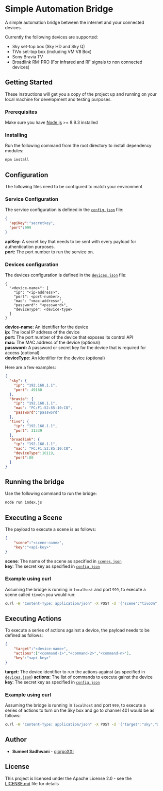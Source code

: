 # Simple Automation Bridge
A simple automation bridge between the internet and your connected devices.

Currently the following devices are supported:
- Sky set-top box (Sky HD and Sky Q)
- TiVo set-top box (including VM V8 Box)
- Sony Bravia TV
- Broadlink RM-PRO (For infrared and RF signals to non connected devices)

## Getting Started
These instructions will get you a copy of the project up and running on your local machine for development and testing purposes.

### Prerequisites
Make sure you have [Node.js](https://nodejs.org/en/) >= 8.9.3 installed 

### Installing

Run the following command from the root directory to install dependency modules:

``` bash
npm install
```

## Configuration
The following files need to be configured to match your environment

### Service Configuration
The service configuration is defined in the [`config.json`](config.json) file:

``` json
{
  "apiKey":"secretkey",
  "port":999
}
```
 
 **apiKey:** A secret key that needs to be sent with every payload for authentication purposes.  
  **port:** The port number to run the service on.
 
 ### Devices configuration
 The devices configuration is defined in the [`devices.json`](devices.json) file:
 
```
{
  "<device-name>": {
    "ip": "<ip-address>",
    "port": <port-number>,
    "mac": "<mac-address>",
    "password": "<password>",
    "deviceType": <device-type>
  }  
}
```

**device-name:** An identifier for the device  
**ip:** The local IP address of the device  
**port:** The port number of the device that exposes its control API  
**mac:** The MAC address of the device (optional)  
**password:** A password or secret key for the device that is required for access (optional)  
**deviceType:** An identifier for the device (optional)

Here are a few examples:

``` json
{
  "sky": {
    "ip": "192.168.1.1",
    "port": 49160
  },
  "bravia": {
    "ip": "192.168.1.1",
    "mac": "FC:F1:52:85:10:C8",
    "password":"password"
  },
  "tivo": {
    "ip": "192.168.1.1",
    "port": 31339
  },
  "broadlink": {
    "ip": "192.168.1.1",
    "mac": "FC:F1:52:85:10:C8",
    "deviceType":10119,
    "port":80
  }
}
```

## Running the bridge
Use the following command to run the bridge:

``` bash
node run index.js
```

## Executing a Scene

The payload to execute a scene is as follows:

``` json
{
    "scene":"<scene-name>",
    "key":"<api-key>"
}
```

**scene**: The name of the scene as specified in [`scenes.json`](scenes.json)  
**key**: The secret key as specified in [`config.json`](config.json)

### Example using curl

Assuming the bridge is running in `localhost` and port `999`, to execute a scene called `tivoOn` you would run:

``` bash
curl -H "Content-Type: application/json" -X POST -d '{"scene":"tivoOn","key":"secretKey"}' http://localhost:999
```

## Executing Actions

To execute a series of actions against a device, the payload needs to be defined as follows:

``` json
{
    "target":"<device-name>",
    "actions":["<command-1>","<command-2>","<command-n>"],
    "key":"<api-key>"
}
```

**target:** The device identifier to run the actions against (as specified in [`devices.json`](devices.json))
**actions:** The list of commands to execute gainst the device  
**key**: The secret key as specified in [`config.json`](config.json)

### Example using curl

Assuming the bridge is running in `localhost` and port `999`, to execute a series of actions to turn on the Sky box and 
go to channel 401 would be as follows:

``` bash
curl -H "Content-Type: application/json" -X POST -d '{"target":"sky","actions":["sky","4","0","1"],"key":"secretKey"}' http://localhost:999
```

## Author

* **Sumeet Sadhwani** - [giorgoXXI](https://github.com/giorgoxxi)

## License

This project is licensed under the Apache License 2.0 - see the [LICENSE.md](LICENSE.md) file for details